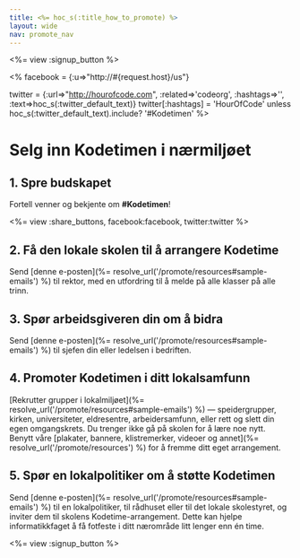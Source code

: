```yaml
---
title: <%= hoc_s(:title_how_to_promote) %>
layout: wide
nav: promote_nav
---
```

<%= view :signup_button %>

<% facebook = {:u=>"http://#{request.host}/us"}

twitter = {:url=>"http://hourofcode.com", :related=>'codeorg', :hashtags=>'', :text=>hoc_s(:twitter_default_text)} twitter[:hashtags] = 'HourOfCode' unless hoc_s(:twitter_default_text).include? '#Kodetimen' %>

# Selg inn Kodetimen i nærmiljøet

## 1. Spre budskapet

Fortell venner og bekjente om **#Kodetimen**!

<%= view :share_buttons, facebook:facebook, twitter:twitter %>

## 2. Få den lokale skolen til å arrangere Kodetime

Send [denne e-posten](%= resolve_url('/promote/resources#sample-emails') %) til rektor, med en utfordring til å melde på alle klasser på alle trinn.

## 3. Spør arbeidsgiveren din om å bidra

Send [denne e-posten](%= resolve_url('/promote/resources#sample-emails') %) til sjefen din eller ledelsen i bedriften.

## 4. Promoter Kodetimen i ditt lokalsamfunn

[Rekrutter grupper i lokalmiljøet](%= resolve_url('/promote/resources#sample-emails') %) — speidergrupper, kirken, universiteter, eldresentre, arbeidersamfunn, eller rett og slett din egen omgangskrets. Du trenger ikke gå på skolen for å lære noe nytt. Benytt våre [plakater, bannere, klistremerker, videoer og annet](%= resolve_url('/promote/resources') %) for å fremme ditt eget arrangement.

## 5. Spør en lokalpolitiker om å støtte Kodetimen

Send [denne e-posten](%= resolve_url('/promote/resources#sample-emails') %) til en lokalpolitiker, til rådhuset eller til det lokale skolestyret, og inviter dem til skolens Kodetime-arrangement. Dette kan hjelpe informatikkfaget å få fotfeste i ditt nærområde litt lenger enn én time.

<%= view :signup_button %>